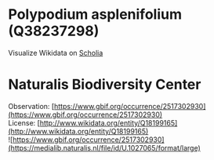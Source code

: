 
Polypodium asplenifolium (Q38237298)
====================================
  
Visualize Wikidata on [Scholia](https://scholia.toolforge.org/taxon/Q38237298)
# Naturalis Biodiversity Center
  
Observation: [https://www.gbif.org/occurrence/2517302930](https://www.gbif.org/occurrence/2517302930)  
License: [http://www.wikidata.org/entity/Q18199165](http://www.wikidata.org/entity/Q18199165)  
![https://www.gbif.org/occurrence/2517302930](https://medialib.naturalis.nl/file/id/U.1027065/format/large)